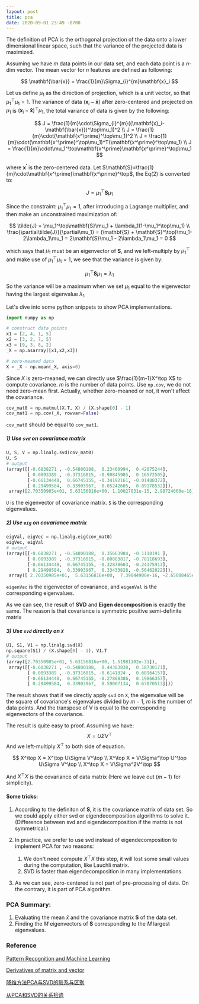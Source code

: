 ```yaml
---
layout: post
title: pca
date: 2020-09-01 23:49 -0700
---
```


The definition of PCA is the orthogonal projection of the data onto a lower dimensional linear space, such that the variance of the projected data is maximized.

Assuming we have $m$ data points in our data set, and each data point is a $n$-dim vector. The mean vector for $n$ features are defined as following:

$$
    \mathbf{\bar{x}} = \frac{1}{m}\Sigma_{i}^{m}\mathbf{x}_i
$$

Let us define $\mu_1$ as the direction of projection, which is a unit vector, so that $\mu_1^\top\mu_1=1$. The variance of data ($\mathbf{x}_i-\mathbf{\bar{x}}$) after zero-centered and projected on $\mu_1$ is $(\mathbf{x}_i-\mathbf{\bar{x}})^\top\mu_1$, the total variance of data is given by the following:

$$
   J = \frac{1}{m}\cdot\Sigma_{i}^{m}((\mathbf{x}_i-\mathbf{\bar{x}})^\top\mu_1)^2 \\
   J = \frac{1}{m}\cdot(\mathbf{x^\prime}^\top\mu_1)^2 \\
   J = \frac{1}{m}\cdot(\mathbf{x^\prime}^\top\mu_1)^T(\mathbf{x^\prime}^\top\mu_1) \\
   J = \frac{1}{m}\cdot\mu_1^\top\mathbf{x^\prime}\mathbf{x^\prime}^\top\mu_1
$$

where $\mathbf{x^\prime}$ is the zero-centered data. Let $\mathbf{S}=\frac{1}{m}\cdot\mathbf{x^\prime}\mathbf{x^\prime}^\top$, the Eq(2) is converted to:

$$
    J = \mu_1^\top\mathbf{S}\mu_1
$$

Since the constraint: $\mu_1^\top\mu_1=1$, after introducing a Lagrange multiplier, and then make an unconstrained maximization of:

$$
    \tilde{J} = \mu_1^\top\mathbf{S}\mu_1 + \lambda_1(1-\mu_1^\top\mu_1) \\
    \frac{\partial\tilde{J}}{\partial\mu_1} = (\mathbf{S} + \mathbf{S}^\top)\mu_1-2\lambda_1\mu_1 = 2\mathbf{S}\mu_1 - 2\lambda_1\mu_1 = 0
$$

which says that $\mu_1$ must be an eigenvector of $\mathbf{S}$, and we left-multiply by $\mu_1^\top$ and make use of $\mu_1^\top\mu_1=1$, we see that the variance is given by:

$$
    \mu_1^\top\mathbf{S}\mu_1 = \lambda_1
$$

So the variance will be a maximum when we set $\mu_1$ equal to the eigenvector having the largest eigenvalue $\lambda_1$

Let's dive into some python snippets to show PCA implementations.

```python
import numpy as np

# construct data points
x1 = [2, 4, 1, 5]
x2 = [3, 2, 7, 5]
x3 = [9, 3, 8, 2]
_X = np.asarray([x1,x2,x3])

# zero-meaned data
X = _X - np.mean(_X, axis=0)
```

Since $X$ is zero-meaned, we can directly use $\frac{1}{m-1}X^\top X$ to compute covariance. $m$ is the number of data points. Use `np.cov`, we do not need zero-mean first. Actually, whether zero-meaned or not, it won't affect the covariance.  

```python
cov_mat0 = np.matmul(X.T, X) / (X.shape[0] - 1)
cov_mat1 = np.cov(_X, rowvar=False)
```
`cov_mat0` should be equal to `cov_mat1`.

##### 1) Use `svd` on covariance matrix
```python
U, S, V = np.linalg.svd(cov_mat0)
U, S
# output
(array([[-0.6838271 , -0.54800188,  0.23460994,  0.42075244],
        [ 0.0893389 , -0.37316815, -0.90845985,  0.16572505],
        [-0.66134448,  0.66745155, -0.34192161, -0.01488372],
        [ 0.29499584,  0.33903967,  0.05242605,  0.89178532]]),
 array([2.70350985e+01, 5.63156816e+00, 1.10027031e-15, 2.98724660e-16]))
```
`U` is the eigenvector of covariance matrix. `S` is the corresponding eigenvalues.

##### 2) Use `eig` on covariance matrix
```python
eigVal, eigVec = np.linalg.eig(cov_mat0)
eigVec, eigVal
# output
(array([[-0.6838271 , -0.54800188,  0.35663984, -0.1118191 ],
        [ 0.0893389 , -0.37316815, -0.80803817, -0.78118693],
        [-0.66134448,  0.66745155, -0.32878603, -0.24175913],
        [ 0.29499584,  0.33903967,  0.33433828, -0.56462022]]),
 array([ 2.70350985e+01,  5.63156816e+00,  7.39044900e-16, -2.65008465e-16]))
```
`eigenVec` is the eigenvector of covariance, and `eigenVal` is the corresponding eigenvalues.  

As we can see, the result of **SVD** and **Eigen decomposition** is exactly the same. The reason is that covariance is symmetric positive semi-definite matrix

##### 3) Use `svd` directly on `X`
```python
U1, S1, V1 = np.linalg.svd(X)
np.square(S1) / (X.shape[0] - 1), V1.T
# output
(array([2.70350985e+01, 5.63156816e+00, 1.51981102e-31]),
 array([[-0.6838271 , -0.54800188,  0.44383838,  0.18730171],
        [ 0.0893389 , -0.37316815, -0.6141324 ,  0.68964157],
        [-0.66134448,  0.66745155, -0.27868386,  0.19866357],
        [ 0.29499584,  0.33903967,  0.59007134,  0.67070513]]))
```
The result shows that if we directly apply `svd` on `X`, the eigenvalue will be the square of covariance's eigenvalues divided by $m-1$, $m$ is the number of data points. And the transpose of V is equal to the corresponding eigenvectors of the covariance.

The result is quite easy to proof. Assuming we have:
$$
  X = U\Sigma V^\top
$$
And we left-multiply $X^\top$ to both side of equation.

$$
  X^\top X = X^\top U\Sigma V^\top \\
  X^\top X = V\Sigma^\top U^\top U\Sigma V^\top \\
  X^\top X = V\Sigma^2V^\top
$$

And $X^\top X$ is the covariance of data matrix (Here we leave out $(m-1)$ for simplicity).


#### Some tricks:

1. According to the definiton of $\mathbf{S}$, it is the covariance matrix of data set. So we could apply either svd or eigendecomposition algorithms to solve it. (Difference between svd and eigendecomposition if the matrix is not symmetrical.)

2. In practice, we prefer to use svd instead of eigendecomposition to implement PCA for two reasons:
    1. We don't need compute $X^\top X$ this step, it will lost some small values during the computation, like Lauchli matrix.
    2. SVD is faster than eigendecomposition in many implementations.

3. As we can see, zero-centered is not part of pre-processing of data. On the contrary, it is part of PCA algorithm.






### PCA Summary:
1. Evaluating the mean $\bar{x}$ and the covariance matrix $\mathbf{S}$ of the data set.
2. Finding the $M$ eigenvectors of $\mathbf{S}$ corresponding to the $M$ largest eigenvalues.

### Reference
[Pattern Recognition and Machine Learning](http://users.isr.ist.utl.pt/~wurmd/Livros/school/Bishop%20-%20Pattern%20Recognition%20And%20Machine%20Learning%20-%20Springer%20%202006.pdf)

[Derivatives of matrix and vector](https://daiwk.github.io/assets/matrix+vector+derivatives+for+machine+learning.pdf)

[降维方法PCA与SVD的联系与区别](https://www.cnblogs.com/bjwu/p/9280492.html)

[从PCA和SVD的关系拾遗](https://blog.csdn.net/Dark_Scope/article/details/53150883)
